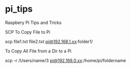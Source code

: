 # pi_tips
Raspbery Pi Tips and Tricks 


SCP 
To Copy File to Pi
   
   scp file1.txt file2.txt pi@192.168.1.xx:folder1/

To Copy All File from a Dir to a Pi

   scp -r /Users/name/3 pi@192.168.0.xx:/home/pi/foldername

